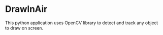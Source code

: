 # DrawInAir
This python application uses OpenCV library to detect and track any object to draw on screen. 
